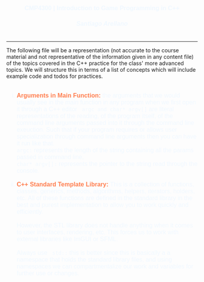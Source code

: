 <h1 style="text-align: center; color: aliceblue; font-family: 'Segoe UI Semilight', sans-serif; font-weight: bold; font-size:  12pt ">
CMP4300 | Introduction to Game Programming in C++ 
</h1>
<h6 style="text-align: center; color: aliceblue; font-family: 'Segoe UI Semilight', sans-serif; font-weight: bold; font-size:  12pt ">
Santiago Arellano  
</h6>

***
<p>
The following file will be a representation (not accurate to the course material and not representative of the information given in any content file) of the topics covered in the C++ practice
for the class' more advanced topics. We will structure this in terms of a list of concepts which will include example code and todos for practices.
</p>

<ul style="color: aliceblue; list-style: lower-roman; font-family: Consolas, sans-serif; font-size: 12pt">
<br>
<li>
 <b style="color: coral">Arguments in Main Function: </b> the arguments that we would usually see in the main function in any program when we first open it through a C++ editor
<code> argc and char* argv[]</code> are literal representations of the reading, of the program itself, of the command line arguments passed into it through the command line exeuction.
Such that if your program requires or allows user specialization through command line arguments then you can have it run like that.
<br>
<code>argc:</code> represents the length of the string containing all the params passed in command line,
<br><code>char* argv[]:</code> represents the pointer to the string read through the console.
</li>
<br>
<li>
<b style="color: coral"> C++ Standard Template Library: </b> This is a collection of functions, classes, generics, methods, algorithms, helpers, iterators, holders, etc. 
All of these functions are defined in the standard library in the best and purest implementation to allow you to work quickly and efficiently.
<br><br>
However, the STL library does not handle anything when it comes to user interfaces, rendering, etc. This forces us to work with external libraries like ImGUI or SFML.
<br><br>Always use <code> std::</code> this is better since this is basically a a namespace that holds the standard library files, and using namespaces 
we can compartmentalize our work and variables for further use or changes. 
</li>


</ul>
